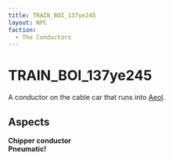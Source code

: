 ```yaml
---
title: TRAIN_BOI_137ye245
layout: NPC
faction:
  - The Conductors
---
```


# TRAIN_BOI_137ye245
A conductor on the cable car that runs into [Aeol](/FATE_in_the_BAWG/locations/Aeol.html).

## Aspects
**Chipper conductor** \
**Pneumatic!**

